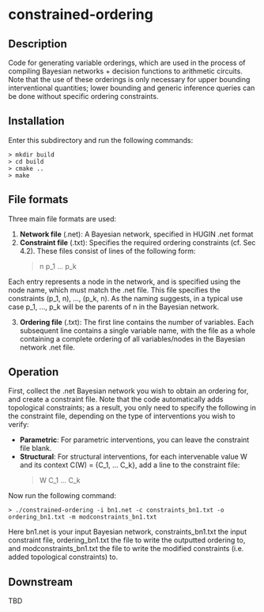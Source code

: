 # constrained-ordering

## Description

Code for generating variable orderings, which are used in the process of compiling Bayesian networks +
decision functions to arithmetic circuits. Note that the use of these orderings is only necessary for
upper bounding interventional quantities; lower bounding and generic inference queries can be done 
without specific ordering constraints.

## Installation

Enter this subdirectory and run the following commands:

    > mkdir build
    > cd build
    > cmake ..
    > make

## File formats

Three main file formats are used:

1. **Network file** (.net): A Bayesian network, specified in HUGIN .net format
2. **Constraint file** (.txt): Specifies the required ordering constraints (cf. Sec 4.2). These files
consist of lines of the following form:
   > n p_1 ... p_k
   
Each entry represents a node in the network, and is specified using the node name, which must match
the .net file. This file specifies the constraints (p_1, n), ..., (p_k, n). As the naming suggests, 
in a typical use case p_1, ..., p_k will be the parents of n in the Bayesian network. 

3. **Ordering file** (.txt): The first line contains the number of variables. Each subsequent line
   contains a single variable name, with the file as a whole containing a complete ordering 
   of all variables/nodes in the Bayesian network .net file.

## Operation

First, collect the .net Bayesian network you wish to obtain an ordering for, and create a constraint
file. Note that the code automatically adds topological constraints; as a result, you only need to 
specify the following in the constraint file, depending on the type of interventions you wish to
verify:

* **Parametric**: For parametric interventions, you can leave the constraint file blank.
* **Structural**: For structural interventions, for each intervenable value W and its context 
  C(W) = {C_1, ... C_k}, add a line to the constraint file:
  > W C_1 ... C_k
  
Now run the following command:

    > ./constrained-ordering -i bn1.net -c constraints_bn1.txt -o ordering_bn1.txt -m modconstraints_bn1.txt

Here bn1.net is your input Bayesian network, constraints_bn1.txt the input constraint file, 
ordering_bn1.txt the file to write the outputted ordering to, and modconstraints_bn1.txt the file to
write the modified constraints (i.e. added topological constraints) to.

## Downstream

TBD